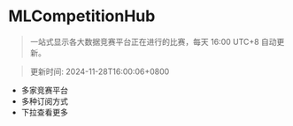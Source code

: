 # MLCompetitionHub

> 一站式显示各大数据竞赛平台正在进行的比赛，每天 16:00 UTC+8 自动更新。
  
> 更新时间: 2024-11-28T16:00:06+0800 

* 多家竞赛平台
* 多种订阅方式
* 下拉查看更多